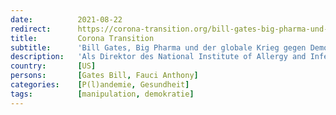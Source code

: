```yaml
---
date:          2021-08-22
redirect:      https://corona-transition.org/bill-gates-big-pharma-und-der-globale-krieg-gegen-demokratie-und-gesundheit
title:         Corona Transition
subtitle:      'Bill Gates, Big Pharma und der globale Krieg gegen Demokratie und Gesundheit'
description:   'Als Direktor des National Institute of Allergy and Infectious Diseases (NIAID) gibt Dr. Anthony Fauci jährlich 6,1 Milliarden Dollar an (...)'
country:       [US]
persons:       [Gates Bill, Fauci Anthony]
categories:    [P(l)andemie, Gesundheit]
tags:          [manipulation, demokratie]
---
```

